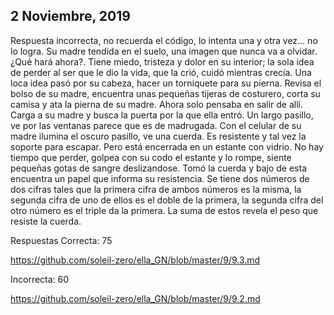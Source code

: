## 2 Noviembre, 2019

Respuesta incorrecta, no recuerda el código, lo intenta una y otra vez... no lo logra. Su madre tendida en el suelo, una imagen que nunca va a olvidar. ¿Qué hará ahora?. Tiene miedo, tristeza y dolor en su interior; la sola idea de perder al ser que le dio la vida, que la crió, cuidó mientras crecía. Una loca idea pasó por su cabeza, hacer un torniquete para su pierna. Revisa el bolso de su madre, encuentra unas pequeñas tijeras de costurero, corta su camisa y ata la pierna de su madre. Ahora solo pensaba en salir de allí. Carga a su madre y busca la puerta por la que ella entró. Un largo pasillo, ve por las ventanas parece que es de madrugada. Con el celular de su madre ilumina el oscuro pasillo, ve una cuerda. Es resistente y tal vez la soporte para escapar. Pero está encerrada en un estante con vidrio. No hay tiempo que perder, golpea con su codo el estante y lo rompe, siente pequeñas gotas de sangre deslizandose. Tomó la cuerda y bajo de esta encuentra un papel que informa su resistencia. Se tiene dos números de dos cifras tales que la primera cifra de ambos números es la misma, la segunda cifra de uno de ellos es el doble de la primera, la segunda cifra del otro número es el triple da la primera. La suma de estos revela el peso que resiste la cuerda.

Respuestas
Correcta: 75

https://github.com/soleil-zero/ella_GN/blob/master/9/9.3.md

Incorrecta: 60

https://github.com/soleil-zero/ella_GN/blob/master/9/9.2.md
